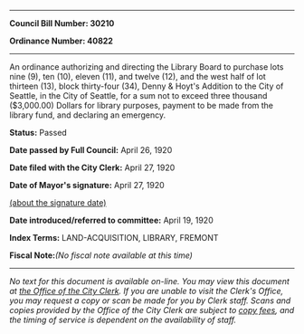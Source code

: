 

********

**Council Bill Number: 30210**
   
**Ordinance Number: 40822**
********

 An ordinance authorizing and directing the Library Board to purchase lots nine (9), ten (10), eleven (11), and twelve (12), and the west half of lot thirteen (13), block thirty-four (34), Denny & Hoyt's Addition to the City of Seattle, in the City of Seattle, for a sum not to exceed three thousand ($3,000.00) Dollars for library purposes, payment to be made from the library fund, and declaring an emergency.

**Status:** Passed
   
**Date passed by Full Council:** April 26, 1920
   
**Date filed with the City Clerk:** April 27, 1920
   
**Date of Mayor's signature:** April 27, 1920
   
[(about the signature date)](/~public/approvaldate.htm)
   
   
   
**Date introduced/referred to committee:** April 19, 1920
   
   
**Index Terms:** LAND-ACQUISITION, LIBRARY, FREMONT

**Fiscal Note:**_(No fiscal note available at this time)_
********

_No text for this document is available on-line. You may view this document at [the Office of the City Clerk](http://www.seattle.gov/leg/clerk/contactUs.htm). If you are unable to visit the Clerk's Office, you may request a copy or scan be made for you by Clerk staff. Scans and copies provided by the Office of the City Clerk are subject to [copy fees](http://clerk.seattle.gov/~public/clerkfees.htm), and the timing of service is dependent on the availability of staff._

